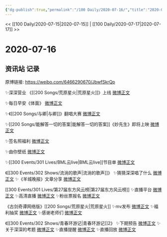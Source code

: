 ```yaml
---
{"dg-publish":true,"permalink":"/100 Daily/2020-07-16/","title":"2020-07-16","created":"2023-04-06T20:58:49.438+08:00","updated":"2023-04-06T21:00:54.327+08:00"}
---
```



<< [[100 Daily/2020-07-15\|2020-07-15]] | [[100 Daily/2020-07-17\|2020-07-17]] >>

# 2020-07-16

## 资讯站 记录

原博链接: https://weibo.com/6466290670/JbwfSkrQp

✨深深营业
《[[200 Songs/荒原星火\|荒原星火]]》上线 [微博正文](https://m.weibo.cn/6466290670/4527286492338823)

✨每日早安《体面》 [微博正文](https://m.weibo.cn/6466290670/4527235183415957)

✨《[[200 Songs/与卿\|与卿]]》翻唱大赛 [微博正文](https://m.weibo.cn/6466290670/4527367576619905)

✨[[200 Songs/能解答一切的答案\|能解答一切的答案]]《妙先生》即将上映 [微博正文](https://m.weibo.cn/6466290670/4527383275115953)

✨签名照福利 [微博正文](https://m.weibo.cn/6466290670/4527368063161854)

✨由你壁纸 [微博正文](https://m.weibo.cn/6466290670/4527401030395119)

✨[[300 Events/301 Lives/BML云live\|BML云live]]节目单 [微博正文](https://m.weibo.cn/6466290670/4527406331994977)

《[[300 Events/302 Shows/流淌的歌声\|流淌的歌声]]》
✨猜猜深深唱了什么 [微博正文](https://m.weibo.cn/6466290670/4527400140938705)
✨《羊城晚报》文章分享 [微博正文](https://m.weibo.cn/6466290670/4527454859825509)

[[300 Events/301 Lives/第27届东方风云榜\|第27届东方风云榜]]
✨直播平台 [微博正文](https://m.weibo.cn/6466290670/4527285812598869)
✨高清直播 [微博正文](https://m.weibo.cn/6466290670/4527323984697002)
✨粉丝票报名 [微博正文](https://m.weibo.cn/6466290670/4527409753500419)

《古剑奇谭网络版》[[200 Songs/荒原星火\|荒原星火]]
✨mv发布 [微博正文](https://m.weibo.cn/6466290670/4527246545784793)
✨福利抽奖 [微博正文](https://m.weibo.cn/6466290670/4527259198693272)
✨感谢老师们 [微博正文](https://m.weibo.cn/6466290670/4527413415647831)

《[[300 Events/302 Shows/青春环游记\|青春环游记]]2》
✨下期预告 [微博正文](https://m.weibo.cn/6466290670/4527257291066729)
✨关于深深的考题 [微博正文](https://m.weibo.cn/6466290670/4527326320401255)
✨直播提醒 [微博正文](https://m.weibo.cn/6466290670/4527353630301226)
✨直播回放 [微博正文](https://m.weibo.cn/6466290670/4527417781655107)

